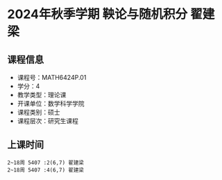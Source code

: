 # 2024年秋季学期 鞅论与随机积分 翟建梁






## 课程信息

- 课程号：MATH6424P.01
- 学分：4
- 教学类型：理论课
- 开课单位：数学科学学院
- 课程类别：硕士
- 课程层次：研究生课程

## 上课时间

```
2~18周 5407 :2(6,7) 翟建梁
2~18周 5407 :4(6,7) 翟建梁
```

